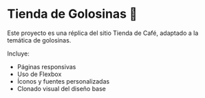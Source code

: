 # Tienda de Golosinas 🍬

Este proyecto es una réplica del sitio Tienda de Café, adaptado a la temática de golosinas.

Incluye:
- Páginas responsivas
- Uso de Flexbox
- Íconos y fuentes personalizadas
- Clonado visual del diseño base


